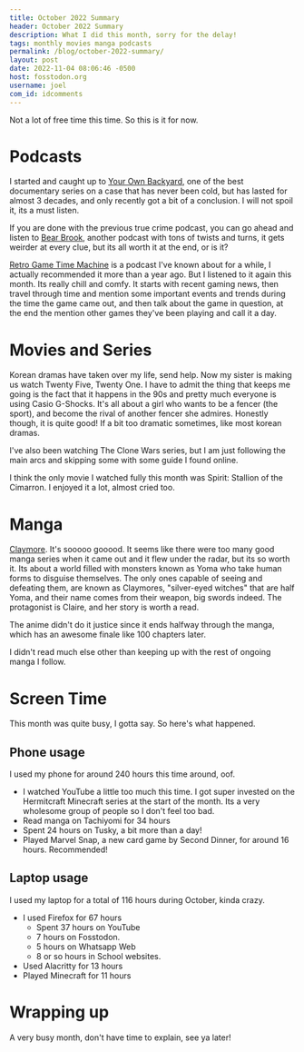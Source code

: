 ```yaml
---
title: October 2022 Summary
header: October 2022 Summary
description: What I did this month, sorry for the delay!
tags: monthly movies manga podcasts
permalink: /blog/october-2022-summary/
layout: post
date: 2022-11-04 08:06:46 -0500
host: fosstodon.org
username: joel
com_id: idcomments
---
```


Not a lot of free time this time. So this is it for now.

# Podcasts

I started and caught up to [Your Own Backyard](https://www.yourownbackyardpodcast.com/), one of the best documentary series on a case that has never been cold, but has lasted for almost 3 decades, and only recently got a bit of a conclusion. I will not spoil it, its a must listen.

If you are done with the previous true crime podcast, you can go ahead and listen to [Bear Brook](https://www.bearbrookpodcast.com/), another podcast with tons of twists and turns, it gets weirder at every clue, but its all worth it at the end, or is it?

[Retro Game Time Machine](https://www.retrogametimemachine.com/) is a podcast I've known about for a while, I actually recommended it more than a year ago. But I listened to it again this month. Its really chill and comfy. It starts with recent gaming news, then travel through time and mention some important events and trends during the time the game came out, and then talk about the game in question, at the end the mention other games they've been playing and call it a day.

# Movies and Series

Korean dramas have taken over my life, send help. Now my sister is making us watch Twenty Five, Twenty One. I have to admit the thing that keeps me going is the fact that it happens in the 90s and pretty much everyone is using Casio G-Shocks. It's all about a girl who wants to be a fencer (the sport), and become the rival of another fencer she admires. Honestly though, it is quite good! If a bit too dramatic sometimes, like most korean dramas.

I've also been watching The Clone Wars series, but I am just following the main arcs and skipping some with some guide I found online.

I think the only movie I watched fully this month was Spirit: Stallion of the Cimarron. I enjoyed it a lot, almost cried too.

# Manga

[Claymore](https://anilist.co/manga/30583/Claymore/). It's sooooo gooood. It seems like there were too many good manga series when it came out and it flew under the radar, but its so worth it. Its about a world filled with monsters known as Yoma who take human forms to disguise themselves. The only ones capable of seeing and defeating them, are known as Claymores, "silver-eyed witches" that are half Yoma, and their name comes from their weapon, big swords indeed. The protagonist is Claire, and her story is worth a read.

The anime didn't do it justice since it ends halfway through the manga, which has an awesome finale like 100 chapters later.

I didn't read much else other than keeping up with the rest of ongoing manga I follow.

# Screen Time

This month was quite busy, I gotta say. So here's what happened.

## Phone usage

I used my phone for around 240 hours this time around, oof.

- I watched YouTube a little too much this time. I got super invested on the Hermitcraft Minecraft series at the start of the month. Its a very wholesome group of people so I don't feel too bad.
- Read manga on Tachiyomi for 34 hours
- Spent 24 hours on Tusky, a bit more than a day!
- Played Marvel Snap, a new card game by Second Dinner, for around 16 hours. Recommended!

## Laptop usage

I used my laptop for a total of 116 hours during October, kinda crazy.

- I used Firefox for 67 hours
  - Spent 37 hours on YouTube
  - 7 hours on Fosstodon.
  - 5 hours on Whatsapp Web
  - 8 or so hours in School websites.
- Used Alacritty for 13 hours
- Played Minecraft for 11 hours

# Wrapping up

A very busy month, don't have time to explain, see ya later!
